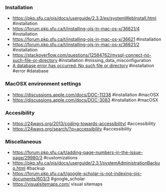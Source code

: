### Installation
* https://pkp.sfu.ca/ojs/docs/userguide/2.3.3/es/systemWebInstall.html  #installation
* https://forum.pkp.sfu.ca/t/installing-ojs-in-mac-os-x/36621/4   #installation
* https://forum.pkp.sfu.ca/t/installing-ojs-in-mac-os-x/36621  #installation
* https://forum.pkp.sfu.ca/t/installing-ojs-in-mac-os-x/36621/2 #installation
* https://stackoverflow.com/questions/12584762/mysql-connect-no-such-file-or-directory #installation #missing_data_misconfiguration
* [A database error has occurred: No such file or directory](http://wayback.archive-it.org/7100/20160827211422/https://pkp.sfu.ca/support/forum/viewtopic.php?f=8&t=11355) #installation #error #database
### MacOSX environment settings
* https://discussions.apple.com/docs/DOC-11238 #installation #macOSX
* https://discussions.apple.com/docs/DOC-3083  #installation #macOSX
### Accesibility
* https://24ways.org/2013/coding-towards-accessibility/  #accessibility
* https://24ways.org/search/?q=accessibility #accessibility
### Miscellaneous
* https://forum.pkp.sfu.ca/t/adding-page-numbers-in-the-issue-page/29980/3  #customizations
* https://pkp.sfu.ca/ojs/docs/userguide/2.3.1/systemAdministrationBackup.html #backup
* https://forum.pkp.sfu.ca/t/google-scholar-is-not-indexing-ojs-documents/603/3  #google_scholar
* https://visualsitemaps.com/  visual sitemaps
